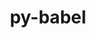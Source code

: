 ---
title: "py-babel"
layout: cache
categories: [package, develop]
meta: {"versions": ["2.10.3", "2.12.1"], "compilers": ["gcc@=11.1.0"], "oss": ["ubuntu20.04"], "platforms": ["linux"], "targets": ["ppc64le", "x86_64_v3"], "stacks": ["data-vis-sdk", "e4s", "e4s-power", "root"], "num_specs": 33, "num_specs_by_stack": {"root": 33, "e4s-power": 12, "data-vis-sdk": 11, "e4s": 10}}
spec_details: [{"hash": "vh3j2ctoctxaldvribhp7fxbo5uhx27f", "compiler": "gcc@=11.1.0", "versions": ["2.10.3"], "os": "ubuntu20.04", "platform": "linux", "target": "ppc64le", "variants": ["build_system=python_pip"], "stacks": ["root", "e4s-power"], "size": "-", "tarball": "https://binaries.spack.io/develop/build_cache/linux-ubuntu20.04-ppc64le/gcc-11.1.0/py-babel-2.10.3/linux-ubuntu20.04-ppc64le-gcc-11.1.0-py-babel-2.10.3-vh3j2ctoctxaldvribhp7fxbo5uhx27f.spack"}, {"hash": "pf3drtmgdr7l5nwuf7caijbdiufvpvht", "compiler": "gcc@=11.1.0", "versions": ["2.12.1"], "os": "ubuntu20.04", "platform": "linux", "target": "ppc64le", "variants": ["build_system=python_pip"], "stacks": ["root", "e4s-power"], "size": "-", "tarball": "https://binaries.spack.io/develop/build_cache/linux-ubuntu20.04-ppc64le/gcc-11.1.0/py-babel-2.12.1/linux-ubuntu20.04-ppc64le-gcc-11.1.0-py-babel-2.12.1-pf3drtmgdr7l5nwuf7caijbdiufvpvht.spack"}, {"hash": "6xpaph3edywbq3zosqysiqfazqi5juw5", "compiler": "gcc@=11.1.0", "versions": ["2.12.1"], "os": "ubuntu20.04", "platform": "linux", "target": "ppc64le", "variants": ["build_system=python_pip"], "stacks": ["root", "e4s-power"], "size": "-", "tarball": "https://binaries.spack.io/develop/build_cache/linux-ubuntu20.04-ppc64le/gcc-11.1.0/py-babel-2.12.1/linux-ubuntu20.04-ppc64le-gcc-11.1.0-py-babel-2.12.1-6xpaph3edywbq3zosqysiqfazqi5juw5.spack"}, {"hash": "nfxjf57yxxsvmbileu5ygfjwvcgwerb2", "compiler": "gcc@=11.1.0", "versions": ["2.10.3"], "os": "ubuntu20.04", "platform": "linux", "target": "ppc64le", "variants": ["build_system=python_pip"], "stacks": ["root", "e4s-power"], "size": "-", "tarball": "https://binaries.spack.io/develop/build_cache/linux-ubuntu20.04-ppc64le/gcc-11.1.0/py-babel-2.10.3/linux-ubuntu20.04-ppc64le-gcc-11.1.0-py-babel-2.10.3-nfxjf57yxxsvmbileu5ygfjwvcgwerb2.spack"}, {"hash": "v3x33eenjkkm2v6ismzieg64rzlmwtlt", "compiler": "gcc@=11.1.0", "versions": ["2.12.1"], "os": "ubuntu20.04", "platform": "linux", "target": "ppc64le", "variants": ["build_system=python_pip"], "stacks": ["root", "e4s-power"], "size": "-", "tarball": "https://binaries.spack.io/develop/build_cache/linux-ubuntu20.04-ppc64le/gcc-11.1.0/py-babel-2.12.1/linux-ubuntu20.04-ppc64le-gcc-11.1.0-py-babel-2.12.1-v3x33eenjkkm2v6ismzieg64rzlmwtlt.spack"}, {"hash": "i4zkoppw5eep4dkudzpskocp65hzan27", "compiler": "gcc@=11.1.0", "versions": ["2.12.1"], "os": "ubuntu20.04", "platform": "linux", "target": "ppc64le", "variants": ["build_system=python_pip"], "stacks": ["root", "e4s-power"], "size": "-", "tarball": "https://binaries.spack.io/develop/build_cache/linux-ubuntu20.04-ppc64le/gcc-11.1.0/py-babel-2.12.1/linux-ubuntu20.04-ppc64le-gcc-11.1.0-py-babel-2.12.1-i4zkoppw5eep4dkudzpskocp65hzan27.spack"}, {"hash": "35vza7zhnzmu3im4vaazcit24d776jov", "compiler": "gcc@=11.1.0", "versions": ["2.12.1"], "os": "ubuntu20.04", "platform": "linux", "target": "ppc64le", "variants": ["build_system=python_pip"], "stacks": ["root", "e4s-power"], "size": "-", "tarball": "https://binaries.spack.io/develop/build_cache/linux-ubuntu20.04-ppc64le/gcc-11.1.0/py-babel-2.12.1/linux-ubuntu20.04-ppc64le-gcc-11.1.0-py-babel-2.12.1-35vza7zhnzmu3im4vaazcit24d776jov.spack"}, {"hash": "luyjjvydldvsvne466xo5kcdctg5xxvn", "compiler": "gcc@=11.1.0", "versions": ["2.10.3"], "os": "ubuntu20.04", "platform": "linux", "target": "ppc64le", "variants": ["build_system=python_pip"], "stacks": ["root", "e4s-power"], "size": "-", "tarball": "https://binaries.spack.io/develop/build_cache/linux-ubuntu20.04-ppc64le/gcc-11.1.0/py-babel-2.10.3/linux-ubuntu20.04-ppc64le-gcc-11.1.0-py-babel-2.10.3-luyjjvydldvsvne466xo5kcdctg5xxvn.spack"}, {"hash": "m2x4op5mfudujc5gj4xcedsawc2ryemb", "compiler": "gcc@=11.1.0", "versions": ["2.10.3"], "os": "ubuntu20.04", "platform": "linux", "target": "ppc64le", "variants": ["build_system=python_pip"], "stacks": ["root", "e4s-power"], "size": "-", "tarball": "https://binaries.spack.io/develop/build_cache/linux-ubuntu20.04-ppc64le/gcc-11.1.0/py-babel-2.10.3/linux-ubuntu20.04-ppc64le-gcc-11.1.0-py-babel-2.10.3-m2x4op5mfudujc5gj4xcedsawc2ryemb.spack"}, {"hash": "s2gvqlnhipwivsdaw6olas7uirzo2n6i", "compiler": "gcc@=11.1.0", "versions": ["2.12.1"], "os": "ubuntu20.04", "platform": "linux", "target": "ppc64le", "variants": ["build_system=python_pip"], "stacks": ["root", "e4s-power"], "size": "-", "tarball": "https://binaries.spack.io/develop/build_cache/linux-ubuntu20.04-ppc64le/gcc-11.1.0/py-babel-2.12.1/linux-ubuntu20.04-ppc64le-gcc-11.1.0-py-babel-2.12.1-s2gvqlnhipwivsdaw6olas7uirzo2n6i.spack"}, {"hash": "g66pqgllbuhcymchmsxyvmejynb5oosy", "compiler": "gcc@=11.1.0", "versions": ["2.12.1"], "os": "ubuntu20.04", "platform": "linux", "target": "ppc64le", "variants": ["build_system=python_pip"], "stacks": ["root", "e4s-power"], "size": "-", "tarball": "https://binaries.spack.io/develop/build_cache/linux-ubuntu20.04-ppc64le/gcc-11.1.0/py-babel-2.12.1/linux-ubuntu20.04-ppc64le-gcc-11.1.0-py-babel-2.12.1-g66pqgllbuhcymchmsxyvmejynb5oosy.spack"}, {"hash": "mqmaks33ftqzjmsw664zymvcwc5rihwe", "compiler": "gcc@=11.1.0", "versions": ["2.12.1"], "os": "ubuntu20.04", "platform": "linux", "target": "ppc64le", "variants": ["build_system=python_pip"], "stacks": ["root", "e4s-power"], "size": "-", "tarball": "https://binaries.spack.io/develop/build_cache/linux-ubuntu20.04-ppc64le/gcc-11.1.0/py-babel-2.12.1/linux-ubuntu20.04-ppc64le-gcc-11.1.0-py-babel-2.12.1-mqmaks33ftqzjmsw664zymvcwc5rihwe.spack"}, {"hash": "5kab54lyi2ryqyiyu6pxup224f63dvwh", "compiler": "gcc@=11.1.0", "versions": ["2.12.1"], "os": "ubuntu20.04", "platform": "linux", "target": "x86_64_v3", "variants": ["build_system=python_pip"], "stacks": ["root", "data-vis-sdk"], "size": "-", "tarball": "https://binaries.spack.io/develop/build_cache/linux-ubuntu20.04-x86_64_v3/gcc-11.1.0/py-babel-2.12.1/linux-ubuntu20.04-x86_64_v3-gcc-11.1.0-py-babel-2.12.1-5kab54lyi2ryqyiyu6pxup224f63dvwh.spack"}, {"hash": "3qx4dsnj43dtiwshy6w2qxdvihn5hwtk", "compiler": "gcc@=11.1.0", "versions": ["2.10.3"], "os": "ubuntu20.04", "platform": "linux", "target": "x86_64_v3", "variants": ["build_system=python_pip"], "stacks": ["root", "data-vis-sdk"], "size": "-", "tarball": "https://binaries.spack.io/develop/build_cache/linux-ubuntu20.04-x86_64_v3/gcc-11.1.0/py-babel-2.10.3/linux-ubuntu20.04-x86_64_v3-gcc-11.1.0-py-babel-2.10.3-3qx4dsnj43dtiwshy6w2qxdvihn5hwtk.spack"}, {"hash": "cwvdzs7f75c6qpn3ihk5egdxkixervxl", "compiler": "gcc@=11.1.0", "versions": ["2.10.3"], "os": "ubuntu20.04", "platform": "linux", "target": "x86_64_v3", "variants": ["build_system=python_pip"], "stacks": ["root", "data-vis-sdk"], "size": "-", "tarball": "https://binaries.spack.io/develop/build_cache/linux-ubuntu20.04-x86_64_v3/gcc-11.1.0/py-babel-2.10.3/linux-ubuntu20.04-x86_64_v3-gcc-11.1.0-py-babel-2.10.3-cwvdzs7f75c6qpn3ihk5egdxkixervxl.spack"}, {"hash": "w74qr3o6od6xnho73zmigixz2l3pro5v", "compiler": "gcc@=11.1.0", "versions": ["2.10.3"], "os": "ubuntu20.04", "platform": "linux", "target": "x86_64_v3", "variants": ["build_system=python_pip"], "stacks": ["root", "e4s"], "size": "-", "tarball": "https://binaries.spack.io/develop/build_cache/linux-ubuntu20.04-x86_64_v3/gcc-11.1.0/py-babel-2.10.3/linux-ubuntu20.04-x86_64_v3-gcc-11.1.0-py-babel-2.10.3-w74qr3o6od6xnho73zmigixz2l3pro5v.spack"}, {"hash": "66q44p5gsgzhkwoyydepmbxxl2xaybai", "compiler": "gcc@=11.1.0", "versions": ["2.10.3"], "os": "ubuntu20.04", "platform": "linux", "target": "x86_64_v3", "variants": ["build_system=python_pip"], "stacks": ["root", "data-vis-sdk"], "size": "-", "tarball": "https://binaries.spack.io/develop/build_cache/linux-ubuntu20.04-x86_64_v3/gcc-11.1.0/py-babel-2.10.3/linux-ubuntu20.04-x86_64_v3-gcc-11.1.0-py-babel-2.10.3-66q44p5gsgzhkwoyydepmbxxl2xaybai.spack"}, {"hash": "c27fk42czmdozw45eanvicw4lnp6v3wm", "compiler": "gcc@=11.1.0", "versions": ["2.12.1"], "os": "ubuntu20.04", "platform": "linux", "target": "x86_64_v3", "variants": ["build_system=python_pip"], "stacks": ["root", "e4s"], "size": "-", "tarball": "https://binaries.spack.io/develop/build_cache/linux-ubuntu20.04-x86_64_v3/gcc-11.1.0/py-babel-2.12.1/linux-ubuntu20.04-x86_64_v3-gcc-11.1.0-py-babel-2.12.1-c27fk42czmdozw45eanvicw4lnp6v3wm.spack"}, {"hash": "padgc52cpnudwrlvdhaue23v3nt3dhr2", "compiler": "gcc@=11.1.0", "versions": ["2.10.3"], "os": "ubuntu20.04", "platform": "linux", "target": "x86_64_v3", "variants": ["build_system=python_pip"], "stacks": ["root", "data-vis-sdk"], "size": "-", "tarball": "https://binaries.spack.io/develop/build_cache/linux-ubuntu20.04-x86_64_v3/gcc-11.1.0/py-babel-2.10.3/linux-ubuntu20.04-x86_64_v3-gcc-11.1.0-py-babel-2.10.3-padgc52cpnudwrlvdhaue23v3nt3dhr2.spack"}, {"hash": "xpxhy6g7qcdzype22wlwyhm3fmbvkmj6", "compiler": "gcc@=11.1.0", "versions": ["2.12.1"], "os": "ubuntu20.04", "platform": "linux", "target": "x86_64_v3", "variants": ["build_system=python_pip"], "stacks": ["root", "data-vis-sdk"], "size": "-", "tarball": "https://binaries.spack.io/develop/build_cache/linux-ubuntu20.04-x86_64_v3/gcc-11.1.0/py-babel-2.12.1/linux-ubuntu20.04-x86_64_v3-gcc-11.1.0-py-babel-2.12.1-xpxhy6g7qcdzype22wlwyhm3fmbvkmj6.spack"}, {"hash": "hwbxf2z26sobu3lp75c3hoqqahqpc537", "compiler": "gcc@=11.1.0", "versions": ["2.10.3"], "os": "ubuntu20.04", "platform": "linux", "target": "x86_64_v3", "variants": ["build_system=python_pip"], "stacks": ["root", "data-vis-sdk"], "size": "-", "tarball": "https://binaries.spack.io/develop/build_cache/linux-ubuntu20.04-x86_64_v3/gcc-11.1.0/py-babel-2.10.3/linux-ubuntu20.04-x86_64_v3-gcc-11.1.0-py-babel-2.10.3-hwbxf2z26sobu3lp75c3hoqqahqpc537.spack"}, {"hash": "ouny2cuebz46vlna57pe34mbrfefg5rl", "compiler": "gcc@=11.1.0", "versions": ["2.10.3"], "os": "ubuntu20.04", "platform": "linux", "target": "x86_64_v3", "variants": ["build_system=python_pip"], "stacks": ["root", "data-vis-sdk"], "size": "-", "tarball": "https://binaries.spack.io/develop/build_cache/linux-ubuntu20.04-x86_64_v3/gcc-11.1.0/py-babel-2.10.3/linux-ubuntu20.04-x86_64_v3-gcc-11.1.0-py-babel-2.10.3-ouny2cuebz46vlna57pe34mbrfefg5rl.spack"}, {"hash": "ytsyth5efafdb6wglpxijt2pzagkb33x", "compiler": "gcc@=11.1.0", "versions": ["2.10.3"], "os": "ubuntu20.04", "platform": "linux", "target": "x86_64_v3", "variants": ["build_system=python_pip"], "stacks": ["root", "e4s"], "size": "-", "tarball": "https://binaries.spack.io/develop/build_cache/linux-ubuntu20.04-x86_64_v3/gcc-11.1.0/py-babel-2.10.3/linux-ubuntu20.04-x86_64_v3-gcc-11.1.0-py-babel-2.10.3-ytsyth5efafdb6wglpxijt2pzagkb33x.spack"}, {"hash": "77rxfk777hiymqf2mwxajr534vqkida7", "compiler": "gcc@=11.1.0", "versions": ["2.12.1"], "os": "ubuntu20.04", "platform": "linux", "target": "x86_64_v3", "variants": ["build_system=python_pip"], "stacks": ["root", "e4s"], "size": "-", "tarball": "https://binaries.spack.io/develop/build_cache/linux-ubuntu20.04-x86_64_v3/gcc-11.1.0/py-babel-2.12.1/linux-ubuntu20.04-x86_64_v3-gcc-11.1.0-py-babel-2.12.1-77rxfk777hiymqf2mwxajr534vqkida7.spack"}, {"hash": "mo6t6kz7fd25sf23b3xx3uehvmjv3pti", "compiler": "gcc@=11.1.0", "versions": ["2.12.1"], "os": "ubuntu20.04", "platform": "linux", "target": "x86_64_v3", "variants": ["build_system=python_pip"], "stacks": ["root", "data-vis-sdk"], "size": "-", "tarball": "https://binaries.spack.io/develop/build_cache/linux-ubuntu20.04-x86_64_v3/gcc-11.1.0/py-babel-2.12.1/linux-ubuntu20.04-x86_64_v3-gcc-11.1.0-py-babel-2.12.1-mo6t6kz7fd25sf23b3xx3uehvmjv3pti.spack"}, {"hash": "p3teyebblmp5ipewkjxielzcgy2zk2xv", "compiler": "gcc@=11.1.0", "versions": ["2.12.1"], "os": "ubuntu20.04", "platform": "linux", "target": "x86_64_v3", "variants": ["build_system=python_pip"], "stacks": ["root", "data-vis-sdk"], "size": "-", "tarball": "https://binaries.spack.io/develop/build_cache/linux-ubuntu20.04-x86_64_v3/gcc-11.1.0/py-babel-2.12.1/linux-ubuntu20.04-x86_64_v3-gcc-11.1.0-py-babel-2.12.1-p3teyebblmp5ipewkjxielzcgy2zk2xv.spack"}, {"hash": "oxmb7fj7gjfgl2xlmw65tbhevn7hwf4t", "compiler": "gcc@=11.1.0", "versions": ["2.12.1"], "os": "ubuntu20.04", "platform": "linux", "target": "x86_64_v3", "variants": ["build_system=python_pip"], "stacks": ["root", "data-vis-sdk"], "size": "-", "tarball": "https://binaries.spack.io/develop/build_cache/linux-ubuntu20.04-x86_64_v3/gcc-11.1.0/py-babel-2.12.1/linux-ubuntu20.04-x86_64_v3-gcc-11.1.0-py-babel-2.12.1-oxmb7fj7gjfgl2xlmw65tbhevn7hwf4t.spack"}, {"hash": "ud5wduj5i3ijmr26bvr7lwuboscc5ugv", "compiler": "gcc@=11.1.0", "versions": ["2.12.1"], "os": "ubuntu20.04", "platform": "linux", "target": "x86_64_v3", "variants": ["build_system=python_pip"], "stacks": ["root", "e4s"], "size": "-", "tarball": "https://binaries.spack.io/develop/build_cache/linux-ubuntu20.04-x86_64_v3/gcc-11.1.0/py-babel-2.12.1/linux-ubuntu20.04-x86_64_v3-gcc-11.1.0-py-babel-2.12.1-ud5wduj5i3ijmr26bvr7lwuboscc5ugv.spack"}, {"hash": "bgz755em3isfps65we6c5eihl5h5jp5s", "compiler": "gcc@=11.1.0", "versions": ["2.12.1"], "os": "ubuntu20.04", "platform": "linux", "target": "x86_64_v3", "variants": ["build_system=python_pip"], "stacks": ["root", "e4s"], "size": "-", "tarball": "https://binaries.spack.io/develop/build_cache/linux-ubuntu20.04-x86_64_v3/gcc-11.1.0/py-babel-2.12.1/linux-ubuntu20.04-x86_64_v3-gcc-11.1.0-py-babel-2.12.1-bgz755em3isfps65we6c5eihl5h5jp5s.spack"}, {"hash": "mkl55txxznfunvk76isprlrqc3uwudte", "compiler": "gcc@=11.1.0", "versions": ["2.10.3"], "os": "ubuntu20.04", "platform": "linux", "target": "x86_64_v3", "variants": ["build_system=python_pip"], "stacks": ["root", "e4s"], "size": "-", "tarball": "https://binaries.spack.io/develop/build_cache/linux-ubuntu20.04-x86_64_v3/gcc-11.1.0/py-babel-2.10.3/linux-ubuntu20.04-x86_64_v3-gcc-11.1.0-py-babel-2.10.3-mkl55txxznfunvk76isprlrqc3uwudte.spack"}, {"hash": "mfdlsyi2324vmaf6lapsugksidrwbkqd", "compiler": "gcc@=11.1.0", "versions": ["2.10.3"], "os": "ubuntu20.04", "platform": "linux", "target": "x86_64_v3", "variants": ["build_system=python_pip"], "stacks": ["root", "e4s"], "size": "-", "tarball": "https://binaries.spack.io/develop/build_cache/linux-ubuntu20.04-x86_64_v3/gcc-11.1.0/py-babel-2.10.3/linux-ubuntu20.04-x86_64_v3-gcc-11.1.0-py-babel-2.10.3-mfdlsyi2324vmaf6lapsugksidrwbkqd.spack"}, {"hash": "6q6fb76qvet5k4n6cwygjqbi74ubxlrj", "compiler": "gcc@=11.1.0", "versions": ["2.12.1"], "os": "ubuntu20.04", "platform": "linux", "target": "x86_64_v3", "variants": ["build_system=python_pip"], "stacks": ["root", "e4s"], "size": "-", "tarball": "https://binaries.spack.io/develop/build_cache/linux-ubuntu20.04-x86_64_v3/gcc-11.1.0/py-babel-2.12.1/linux-ubuntu20.04-x86_64_v3-gcc-11.1.0-py-babel-2.12.1-6q6fb76qvet5k4n6cwygjqbi74ubxlrj.spack"}, {"hash": "aekolhi2ao5swwdxwsk3bmem6d2slirh", "compiler": "gcc@=11.1.0", "versions": ["2.12.1"], "os": "ubuntu20.04", "platform": "linux", "target": "x86_64_v3", "variants": ["build_system=python_pip"], "stacks": ["root", "e4s"], "size": "-", "tarball": "https://binaries.spack.io/develop/build_cache/linux-ubuntu20.04-x86_64_v3/gcc-11.1.0/py-babel-2.12.1/linux-ubuntu20.04-x86_64_v3-gcc-11.1.0-py-babel-2.12.1-aekolhi2ao5swwdxwsk3bmem6d2slirh.spack"}]
---